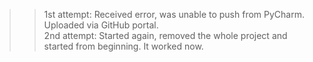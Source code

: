 >> 1st attempt: Received error, was unable to push from PyCharm. Uploaded via GitHub portal.<br>
>> 2nd attempt: Started again, removed the whole project and started from beginning. It worked now.


